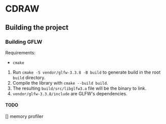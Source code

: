 # CDRAW

## Building the project
### Building GFLW
Requirements: 
- `cmake`
1. Run `cmake -S vendor/glfw-3.3.8 -B build` to generate build in the root `build` directory.
2. Compile the library with `cmake --build build`.
3. The resulting `build/src/libglfw3.a` file will be the binary to link.
4. `vendor/glfw-3.3.8/include` are GLFW's dependencies.

#### TODO
[] memory profiler